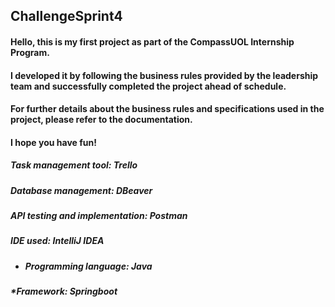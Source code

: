 ## ChallengeSprint4

#### Hello, this is my first project as part of the CompassUOL Internship Program.
#### I developed it by following the business rules provided by the leadership team and successfully completed the project ahead of schedule.
#### For further details about the business rules and specifications used in the project, please refer to the documentation.

#### I hope you have fun!

##### Task management tool: Trello
##### Database management: DBeaver
##### API testing and implementation: Postman
##### IDE used: IntelliJ IDEA
* ##### Programming language: Java
##### *Framework: Springboot
